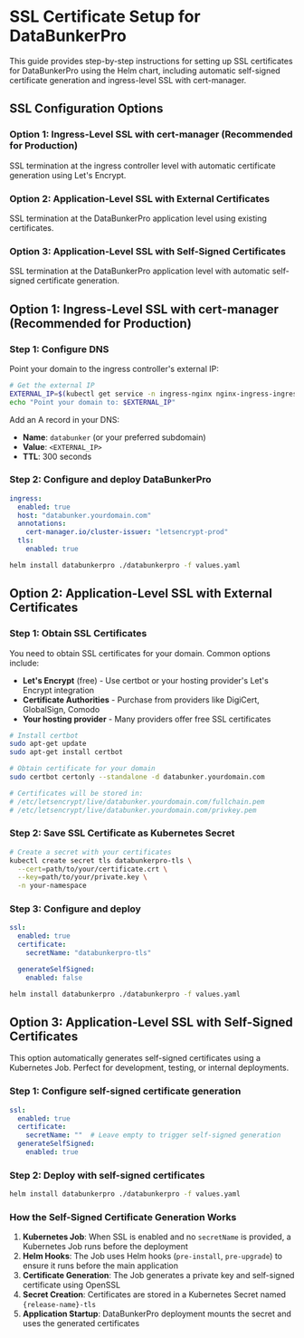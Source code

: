 # SSL Certificate Setup for DataBunkerPro

This guide provides step-by-step instructions for setting up SSL certificates for DataBunkerPro using the Helm chart, including automatic self-signed certificate generation and ingress-level SSL with cert-manager.


## SSL Configuration Options

### Option 1: Ingress-Level SSL with cert-manager (Recommended for Production)

SSL termination at the ingress controller level with automatic certificate generation using Let's Encrypt.

### Option 2: Application-Level SSL with External Certificates

SSL termination at the DataBunkerPro application level using existing certificates.

### Option 3: Application-Level SSL with Self-Signed Certificates

SSL termination at the DataBunkerPro application level with automatic self-signed certificate generation.


## Option 1: Ingress-Level SSL with cert-manager (Recommended for Production)

### Step 1: Configure DNS

Point your domain to the ingress controller's external IP:

```bash
# Get the external IP
EXTERNAL_IP=$(kubectl get service -n ingress-nginx nginx-ingress-ingress-nginx-controller -o jsonpath='{.status.loadBalancer.ingress[0].ip}')
echo "Point your domain to: $EXTERNAL_IP"
```

Add an A record in your DNS:
- **Name**: `databunker` (or your preferred subdomain)
- **Value**: `<EXTERNAL_IP>`
- **TTL**: 300 seconds

### Step 2: Configure and deploy DataBunkerPro

```yaml
ingress:
  enabled: true
  host: "databunker.yourdomain.com"
  annotations:
    cert-manager.io/cluster-issuer: "letsencrypt-prod"
  tls:
    enabled: true
```

```bash
helm install databunkerpro ./databunkerpro -f values.yaml
```

## Option 2: Application-Level SSL with External Certificates

### Step 1: Obtain SSL Certificates

You need to obtain SSL certificates for your domain. Common options include:

- **Let's Encrypt** (free) - Use certbot or your hosting provider's Let's Encrypt integration
- **Certificate Authorities** - Purchase from providers like DigiCert, GlobalSign, Comodo
- **Your hosting provider** - Many providers offer free SSL certificates

```bash
# Install certbot
sudo apt-get update
sudo apt-get install certbot

# Obtain certificate for your domain
sudo certbot certonly --standalone -d databunker.yourdomain.com

# Certificates will be stored in:
# /etc/letsencrypt/live/databunker.yourdomain.com/fullchain.pem
# /etc/letsencrypt/live/databunker.yourdomain.com/privkey.pem
```

### Step 2: Save SSL Certificate as Kubernetes Secret

```bash
# Create a secret with your certificates
kubectl create secret tls databunkerpro-tls \
  --cert=path/to/your/certificate.crt \
  --key=path/to/your/private.key \
  -n your-namespace
```

### Step 3: Configure and deploy

```yaml
ssl:
  enabled: true
  certificate:
    secretName: "databunkerpro-tls"

  generateSelfSigned:
    enabled: false
```

```bash
helm install databunkerpro ./databunkerpro -f values.yaml
```

## Option 3: Application-Level SSL with Self-Signed Certificates

This option automatically generates self-signed certificates using a Kubernetes Job. Perfect for development, testing, or internal deployments.

### Step 1: Configure self-signed certificate generation

```yaml
ssl:
  enabled: true
  certificate:
    secretName: ""  # Leave empty to trigger self-signed generation
  generateSelfSigned:
    enabled: true
```

### Step 2: Deploy with self-signed certificates

```bash
helm install databunkerpro ./databunkerpro -f values.yaml
```

### How the Self-Signed Certificate Generation Works

1. **Kubernetes Job**: When SSL is enabled and no `secretName` is provided, a Kubernetes Job runs before the deployment
2. **Helm Hooks**: The Job uses Helm hooks (`pre-install`, `pre-upgrade`) to ensure it runs before the main application
3. **Certificate Generation**: The Job generates a private key and self-signed certificate using OpenSSL
4. **Secret Creation**: Certificates are stored in a Kubernetes Secret named `{release-name}-tls`
5. **Application Startup**: DataBunkerPro deployment mounts the secret and uses the generated certificates